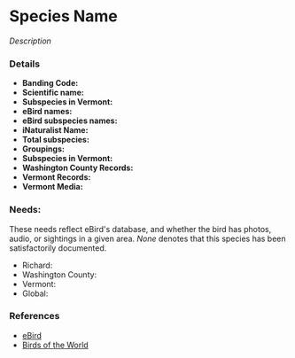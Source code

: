 # Species Name

_Description_

### Details

- **Banding Code:**  
- **Scientific name:**   
- **Subspecies in Vermont:**  
- **eBird names:**  
- **eBird subspecies names:**  
- **iNaturalist Name:**  
- **Total subspecies:**  
- **Groupings:**  
- **Subspecies in Vermont:**  
- **Washington County Records:**  
- **Vermont Records:**  
- **Vermont Media:**  

### Needs:

These needs reflect eBird's database, and whether the bird has photos, audio, or sightings in a given area. _None_ denotes that this species has been satisfactorily documented.

- Richard:
- Washington County:
- Vermont:
- Global:

### References

- [eBird](https://ebird.org/species/amerob)
- [Birds of the World](https://birdsoftheworld.org/bow/species/amerob/cur/systematics)
